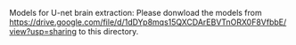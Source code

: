 Models for U-net brain extraction: Please donwload the models from https://drive.google.com/file/d/1dDYp8mqs15QXCDArEBVTnORX0F8VfbbE/view?usp=sharing to this directory. 
